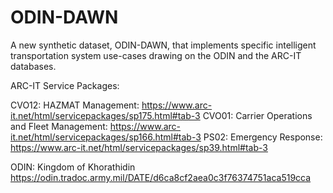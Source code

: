 # ODIN-DAWN
A new synthetic dataset, ODIN-DAWN, that implements specific intelligent transportation system use-cases drawing on the ODIN and the ARC-IT databases.


ARC-IT Service Packages: 

CVO12: HAZMAT Management: https://www.arc-it.net/html/servicepackages/sp175.html#tab-3
CVO01: Carrier Operations and Fleet Management: https://www.arc-it.net/html/servicepackages/sp166.html#tab-3
PS02: Emergency Response: https://www.arc-it.net/html/servicepackages/sp39.html#tab-3

ODIN: Kingdom of Khorathidin
https://odin.tradoc.army.mil/DATE/d6ca8cf2aea0c3f76374751aca519cca
